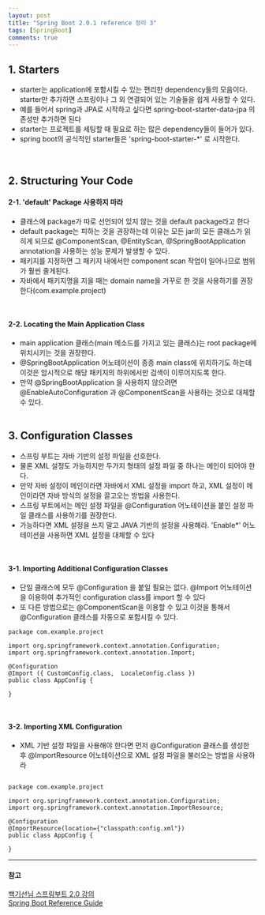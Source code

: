 ```yaml
---
layout: post
title: "Spring Boot 2.0.1 reference 정리 3"
tags: [SpringBoot]
comments: true
---
```


## 1. Starters
- starter는 application에 포함시킬 수 있는 편리한 dependency들의 모음이다. starter만 추가하면 스프링이나 그 외 연결되어 있는 기술들을 쉽게 사용할 수 있다.
- 예를 들어서 spring과 JPA로 시작하고 싶다면 spring-boot-starter-data-jpa 의존성만 추가하면 된다
- starter는 프로젝트를 세팅할 때 필요로 하는 많은 dependency들이 들어가 있다.
- spring boot의 공식적인 starter들은 'spring-boot-starter-\*' 로 시작한다.  
<br/><br/>

## 2. Structuring Your Code
#### 2-1. 'default' Package 사용하지 마라
- 클래스에 package가 따로 선언되어 있지 않는 것을 default package라고 한다
- default package는 피하는 것을 권장하는데 이유는 모든 jar의 모든 클래스가 읽히게 되므로 @ComponentScan, @EntityScan, @SpringBootApplication annotation을 사용하는 성능 문제가 발생할 수 있다.
- 패키지를 지정하면 그 패키지 내에서만 component scan 작업이 일어나므로 범위가 훨씬 줄게된다.
- 자바에서 패키지명을 지을 때는 domain name을 거꾸로 한 것을 사용하기를 권장한다(com.example.project)
<br/>

#### 2-2. Locating the Main Application Class
- main application 클래스(main 메소드를 가지고 있는 클래스)는 root package에 위치시키는 것을 권장한다.
- @SpringBootApplication 어노테이션이 종종 main class에 위치하기도 하는데 이것은 암시적으로 해당 패키지의 하위에서만 검색이 이루어지도록 한다.
- 만약 @SpringBootApplication 을 사용하지 않으려면 @EnableAutoConfiguration 과 @ComponentScan을 사용하는 것으로 대체할 수 있다.
<br/><br/>

## 3. Configuration Classes
- 스프링 부트는 자바 기반의 설정 파일을 선호한다.
- 물론 XML 설정도 가능하지만 두가지 형태의 설정 파일 중 하나는 메인이 되어야 한다.
- 만약 자바 설정이 메인이라면 자바에서 XML 설정을 import 하고, XML 설정이 메인이라면 자바 방식의 설정을 끌고오는 방법을 사용한다.
- 스프링 부트에서는 메인 설정 파일을 @Configuration 어노테이션을 붙인 설정 파일 클래스를 사용하기를 권장한다.
- 가능하다면 XML 설정을 쓰지 말고 JAVA 기반의 설정을 사용해라. 'Enable*' 어노테이션을 사용하면 XML 설정을 대체할 수 있다
<br/>

#### 3-1. Importing Additional Configuration Classes
- 단일 클래스에 모두 @Configuration 을 붙일 필요는 없다. @Import 어노테이션을 이용하여 추가적인 configuration class를 import 할 수 있다
- 또 다른 방법으로는 @ComponentScan을 이용할 수 있고 이것을 통해서 @Configuration 클래스를 자동으로 포함시킬 수 있다.  

```
package com.example.project

import org.springframework.context.annotation.Configuration;
import org.springframework.context.annotation.Import;

@Configuration
@Import ({ CustomConfig.class,  LocaleConfig.class })
public class AppConfig {

}
```
<br/>

#### 3-2. Importing XML Configuration
- XML 기반 설정 파일을 사용해야 한다면 먼저 @Configuration 클래스를 생성한 후 @ImportResource 어노테이션으로 XML 설정 파일을 불러오는 방법을 사용하라
```  

package com.example.project

import org.springframework.context.annotation.Configuration;
import org.springframework.context.annotation.ImportResource;

@Configuration
@ImportResource(location={"classpath:config.xml"})
public class AppConfig {

}
```



---
#### 참고
[백기선님 스프링부트 2.0 강의](https://www.youtube.com/watch?v=w9wqpnLHnkY&feature=youtu.be) <br/>
[Spring Boot Reference Guide](https://docs.spring.io/spring-boot/docs/current/reference/htmlsingle/) <br/>
